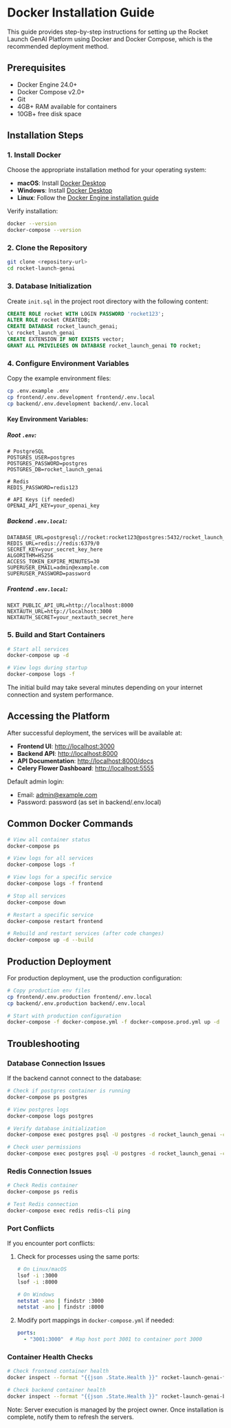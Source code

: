 # Docker Installation Guide

This guide provides step-by-step instructions for setting up the Rocket Launch GenAI Platform using Docker and Docker Compose, which is the recommended deployment method.

## Prerequisites

- Docker Engine 24.0+
- Docker Compose v2.0+
- Git
- 4GB+ RAM available for containers
- 10GB+ free disk space

## Installation Steps

### 1. Install Docker

Choose the appropriate installation method for your operating system:

- **macOS**: Install [Docker Desktop](https://www.docker.com/products/docker-desktop)
- **Windows**: Install [Docker Desktop](https://www.docker.com/products/docker-desktop)
- **Linux**: Follow the [Docker Engine installation guide](https://docs.docker.com/engine/install/)

Verify installation:
```bash
docker --version
docker-compose --version
```

### 2. Clone the Repository

```bash
git clone <repository-url>
cd rocket-launch-genai
```

### 3. Database Initialization

Create `init.sql` in the project root directory with the following content:

```sql
CREATE ROLE rocket WITH LOGIN PASSWORD 'rocket123';
ALTER ROLE rocket CREATEDB;
CREATE DATABASE rocket_launch_genai;
\c rocket_launch_genai
CREATE EXTENSION IF NOT EXISTS vector;
GRANT ALL PRIVILEGES ON DATABASE rocket_launch_genai TO rocket;
```

### 4. Configure Environment Variables

Copy the example environment files:

```bash
cp .env.example .env
cp frontend/.env.development frontend/.env.local
cp backend/.env.development backend/.env.local
```

#### Key Environment Variables:

##### Root `.env`:
```env
# PostgreSQL
POSTGRES_USER=postgres
POSTGRES_PASSWORD=postgres
POSTGRES_DB=rocket_launch_genai

# Redis
REDIS_PASSWORD=redis123

# API Keys (if needed)
OPENAI_API_KEY=your_openai_key
```

##### Backend `.env.local`:
```env
DATABASE_URL=postgresql://rocket:rocket123@postgres:5432/rocket_launch_genai
REDIS_URL=redis://redis:6379/0
SECRET_KEY=your_secret_key_here
ALGORITHM=HS256
ACCESS_TOKEN_EXPIRE_MINUTES=30
SUPERUSER_EMAIL=admin@example.com
SUPERUSER_PASSWORD=password
```

##### Frontend `.env.local`:
```env
NEXT_PUBLIC_API_URL=http://localhost:8000
NEXTAUTH_URL=http://localhost:3000
NEXTAUTH_SECRET=your_nextauth_secret_here
```

### 5. Build and Start Containers

```bash
# Start all services
docker-compose up -d

# View logs during startup
docker-compose logs -f
```

The initial build may take several minutes depending on your internet connection and system performance.

## Accessing the Platform

After successful deployment, the services will be available at:

- **Frontend UI**: [http://localhost:3000](http://localhost:3000)
- **Backend API**: [http://localhost:8000](http://localhost:8000)
- **API Documentation**: [http://localhost:8000/docs](http://localhost:8000/docs)
- **Celery Flower Dashboard**: [http://localhost:5555](http://localhost:5555)

Default admin login:
- Email: admin@example.com
- Password: password (as set in backend/.env.local)

## Common Docker Commands

```bash
# View all container status
docker-compose ps

# View logs for all services
docker-compose logs -f

# View logs for a specific service
docker-compose logs -f frontend

# Stop all services
docker-compose down

# Restart a specific service
docker-compose restart frontend

# Rebuild and restart services (after code changes)
docker-compose up -d --build
```

## Production Deployment

For production deployment, use the production configuration:

```bash
# Copy production env files
cp frontend/.env.production frontend/.env.local
cp backend/.env.production backend/.env.local

# Start with production configuration
docker-compose -f docker-compose.yml -f docker-compose.prod.yml up -d
```

## Troubleshooting

### Database Connection Issues

If the backend cannot connect to the database:

```bash
# Check if postgres container is running
docker-compose ps postgres

# View postgres logs
docker-compose logs postgres

# Verify database initialization
docker-compose exec postgres psql -U postgres -d rocket_launch_genai -c "\dx"

# Check user permissions
docker-compose exec postgres psql -U postgres -d rocket_launch_genai -c "\du"
```

### Redis Connection Issues

```bash
# Check Redis container
docker-compose ps redis

# Test Redis connection
docker-compose exec redis redis-cli ping
```

### Port Conflicts

If you encounter port conflicts:

1. Check for processes using the same ports:
   ```bash
   # On Linux/macOS
   lsof -i :3000
   lsof -i :8000
   
   # On Windows
   netstat -ano | findstr :3000
   netstat -ano | findstr :8000
   ```

2. Modify port mappings in `docker-compose.yml` if needed:
   ```yaml
   ports:
     - "3001:3000"  # Map host port 3001 to container port 3000
   ```

### Container Health Checks

```bash
# Check frontend container health
docker inspect --format "{{json .State.Health }}" rocket-launch-genai-frontend-1

# Check backend container health
docker inspect --format "{{json .State.Health }}" rocket-launch-genai-backend-1
```

Note: Server execution is managed by the project owner. Once installation is complete, notify them to refresh the servers. 